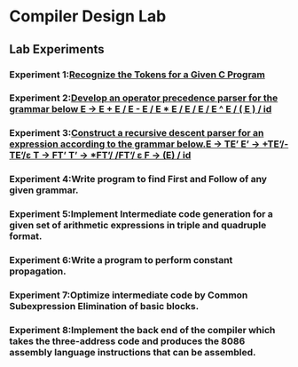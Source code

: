 # Compiler Design Lab

## Lab Experiments

### Experiment 1:[Recognize the Tokens for a Given C Program](https://github.com/Ashil10/Compiler_Design/tree/main/lab_1)

### Experiment 2:[Develop an operator precedence parser for the grammar below E → E + E / E - E / E * E / E / E / E ^ E / ( E ) / id](https://github.com/Ashil10/Compiler_Design/tree/main/lab_2)

### Experiment 3:[Construct a recursive descent parser for an expression according to the grammar below.E → TE’ E’ → +TE’/- TE’/ε T → FT’ T’ → *FT’/ /FT’/ ε F → (E) / id](https://github.com/Ashil10/Compiler_Design/tree/main/lab_3)

### Experiment 4:Write program to find First and Follow of any given grammar.

### Experiment 5:Implement Intermediate code generation for a given set of arithmetic expressions in triple and quadruple format.

### Experiment 6:Write a program to perform constant propagation.

### Experiment 7:Optimize intermediate code by Common Subexpression Elimination of basic blocks.

### Experiment 8:Implement the back end of the compiler which takes the three-address code and produces the 8086 assembly language instructions that can be assembled.


